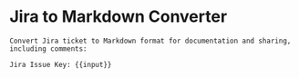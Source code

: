 # Jira to Markdown Converter

```
Convert Jira ticket to Markdown format for documentation and sharing, including comments:

Jira Issue Key: {{input}}
```